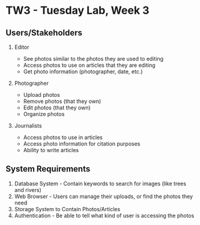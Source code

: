 # TW3 - Tuesday Lab, Week 3

## Users/Stakeholders
  1. Editor
      - See photos similar to the photos they are used to editing
      - Access photos to use on articles that they are editing
      - Get photo information (photographer, date, etc.)

  2. Photographer
      - Upload photos
      - Remove photos (that they own)
      - Edit photos (that they own)
      - Organize photos

  3. Journalists
      - Access photos to use in articles
      - Access photo information for citation purposes
      - Ability to write articles

## System Requirements
  1. Database System
    - Contain keywords to search for images (like trees and rivers)
  2. Web Browser - Users can manage their uploads, or find the photos they need
  3. Storage System to Contain Photos/Articles
  4. Authentication
    - Be able to tell what kind of user is accessing the photos
